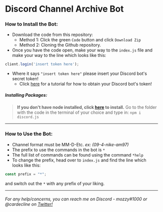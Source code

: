 #  Discord Channel Archive Bot

###  How to Install the Bot: 

* Download the code from this repository: 
  * Method 1: Click the green `Code` button and click `Download Zip`  
  * Method 2: Cloning the Github repository. 
 * Once you have the code open, make your way to the `index.js` file and make your way to the line which looks like this:
```javascript
client.login('insert token here');
```
* Where it says `"insert token here"` please insert your Discord bot's secret token!
	* Click [here](https://www.youtube.com/watch?v=KSED38KqCeM) for a tutorial for how to obtain your Discord bot's token!
##### Installing Packages: 
> **If you don't have node installed, click [here](https://nodejs.org/en/download/) to install.** 
> Go to the folder with the code in the terminal of your choice and type in:  `npm i discord.js`
--- 

### How to Use the Bot: 

* Channel format must be MM-D-Etc. *ex: (09-4-nike-am97)*
* The prefix to use the commands in the bot is `*`
* The full list of commands can be found using the command `*help`
* To change the prefix, head over to `index.js` and find the line which looks like this:  
```javascript
const prefix = "*";
``` 
and switch out the `*` with any prefix of your liking. 

---

###### For any help/concerns, you can reach me on Discord - *mozzy#1000* or @cardecline on [Twitter!](https://twitter.com/cardecline)
